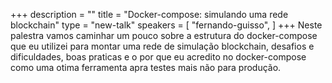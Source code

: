+++
description = ""
title = "Docker-compose: simulando uma rede blockchain"
type = "new-talk"
speakers = [
        "fernando-guisso",
]
+++
Neste palestra vamos caminhar um pouco sobre a estrutura do docker-compose que eu utilizei para montar uma rede de simulação blockchain, desafios e dificuldades, boas praticas e o por que eu acredito no docker-compose como uma otima ferramenta apra testes mais não para produção.